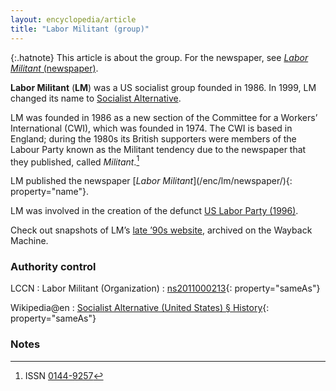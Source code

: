 ```yaml
---
layout: encyclopedia/article
title: "Labor Militant (group)"
---
```


<div id="labor-militant" typeof="Organization" property="mainEntity">

{:.hatnote}
This article is about the group.
For the newspaper, see [<cite>Labor Militant</cite> (newspaper)](/enc/lm/newspaper/).

<b property="name">Labor Militant</b> (<b property="alternateName">LM</b>)
was a <span property="location">US</span>
socialist group founded in <span property="foundingDate">1986</span>.
In <span property="dissolutionDate">1999</span>, LM changed its name to
[Socialist Alternative](https://socialistalternative.org).

LM was founded in 1986 as a new section of the
<span property="memberOf">Committee for a Workers’ International</span> (<abbr>CWI</abbr>),
which was founded in 1974.
The <abbr>CWI</abbr> is based in England;
during the 1980s its British supporters were members of the Labour Party
known as the Militant tendency due to the newspaper that they published, called <cite>Militant</cite>.[^militant]

<div typeof="Newspaper">
  LM published the newspaper
  [<cite>Labor Militant</cite>](/enc/lm/newspaper/){: property="name"}.
  <meta property="mainEntityOfPage" content="{{ site.url }}/enc/lm/newspaper/">
  <div property="publisher" content="{{ site.url }}{{ page.url }}#labor-militant">
</div>

LM was involved in the creation of the defunct
[US Labor Party (1996)](https://en.wikipedia.org/wiki/Labor_Party_(United_States,_1996)).

Check out snapshots of LM’s [late ’90s website](/enc/lm/wayback/), archived on the Wayback Machine.

### Authority control

<abbr>LCCN</abbr>
: Labor Militant (Organization)
: [ns2011000213](https://lccn.loc.gov/ns2011000213){: property="sameAs"}

Wikipedia@en
: [Socialist Alternative (United States) § History](https://en.wikipedia.org/wiki/Socialist_Alternative_(United_States)#History){: property="sameAs"}

### Notes

[^militant]: <abbr>ISSN</abbr> [0144-9257](https://www.worldcat.org/title/militant/oclc/19365820)

</div>